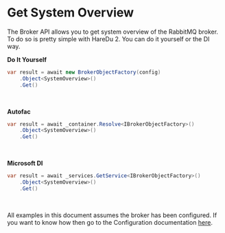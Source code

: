 # Get System Overview

The Broker API allows you to get system overview of the RabbitMQ broker. To do so is pretty simple with HareDu 2. You can do it yourself or the DI way.

**Do It Yourself**

```c#
var result = await new BrokerObjectFactory(config)
    .Object<SystemOverview>()
    .Get()
```
<br>

**Autofac**

```c#
var result = await _container.Resolve<IBrokerObjectFactory>()
    .Object<SystemOverview>()
    .Get()
```
<br>

**Microsoft DI**

```c#
var result = await _services.GetService<IBrokerObjectFactory>()
    .Object<SystemOverview>()
    .Get()
```
<br>

All examples in this document assumes the broker has been configured. If you want to know how then go to the Configuration documentation [here](https://github.com/ahives/HareDu2/blob/master/docs/deprecated/configuration.md).

